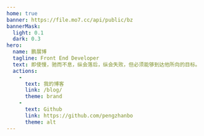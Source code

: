 ```yaml
---
home: true
banner: https://file.mo7.cc/api/public/bz
bannerMask:
  light: 0.1
  dark: 0.3
hero:
  name: 鹏展博
  tagline: Front End Developer
  text: 即使慢，驰而不息，纵会落后，纵会失败，但必须能够到达他所向的目标。
  actions:
    -
      text: 我的博客
      link: /blog/
      theme: brand
    -
      text: Github
      link: https://github.com/pengzhanbo
      theme: alt
---
```

